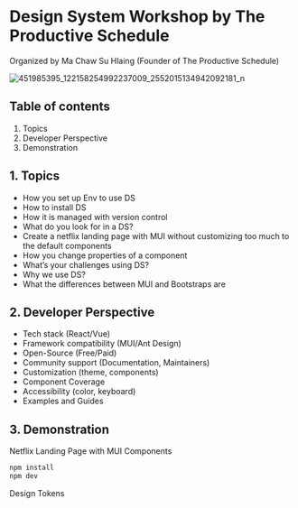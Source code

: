 # Design System Workshop by The Productive Schedule

Organized by Ma Chaw Su Hlaing (Founder of The Productive Schedule)

![451985395_122158254992237009_2552015134942092181_n](https://github.com/user-attachments/assets/aa347c4c-6abf-4268-8c7d-8f6341935c3d)


## Table of contents

1. Topics
2. Developer Perspective
3. Demonstration

## 1. Topics

- How you set up Env to use DS
- How to install DS
- How it is managed with version control
- What do you look for in a DS?
- Create a netflix landing page with MUI without customizing too much to the default components
- How you change properties of a component
- What’s your challenges using DS?
- Why we use DS?
- What the differences between MUI and Bootstraps are

## 2. Developer Perspective

- Tech stack (React/Vue)
- Framework compatibility (MUI/Ant Design)
- Open-Source (Free/Paid)
- Community support (Documentation, Maintainers)
- Customization (theme, components)
- Component Coverage
- Accessibility (color, keyboard)
- Examples and Guides

## 3. Demonstration

Netflix Landing Page with MUI Components

```bash
npm install
npm dev
```

Design Tokens 
